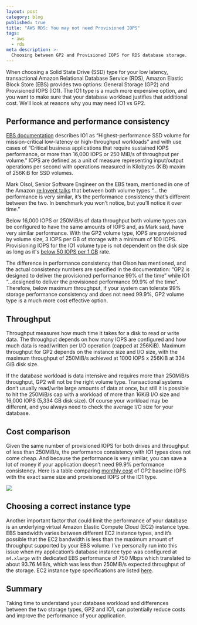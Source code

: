 ```yaml
---
layout: post
category: blog
published: true
title: "AWS RDS: You may not need Provisioned IOPS"
tags:
  - aws
  - rds
meta description: >-
  Choosing between GP2 and Provisioned IOPS for RDS database storage. 
---
```


When choosing a Solid State Drive (SSD) type for your low latency, transactional Amazon Relational Database Service (RDS), Amazon Elastic Block Store (EBS) provides two options: General Storage (GP2) and Provisioned IOPS (IO1). The IO1 type is a much more expensive option, and you want to make sure that your database workload justifies that additional cost. We’ll look at reasons why you may need IO1 vs GP2.

## Performance and performance consistency

[EBS documentation](https://aws.amazon.com/ebs/volume-types/) describes IO1 as “Highest-performance SSD volume for mission-critical low-latency or high-throughput workloads” and with use cases of “Critical business applications that require sustained IOPS performance, or more than 16,000 IOPS or 250 MiB/s of throughput per volume.” IOPS are defined as a unit of measure representing input/output operations per second with operations measured in Kilobytes (KiB) maxim of 256KiB for SSD volumes.

Mark Olsol, Senior Software Engineer on the EBS team, mentioned in one of the Amazon [re:Invent talks](https://www.youtube.com/watch?v=2wKgha8CZ_w) that between both volume types “... the performance is very similar, it’s the performance consistency that’s different between the two. In benchmark you won’t notice, but you’ll notice it over time.”

Below 16,000 IOPS or 250MiB/s of data throughput both volume types can be configured to have the same amounts of IOPS and, as Mark said, have very similar performance. With the GP2 volume type, IOPS are provisioned by volume size, 3 IOPS per GB of storage with a minimum of 100 IOPS. Provisioning IOPS for the IO1 volume type is not dependent on the disk size as long as it's [below 50 IOPS per 1 GB](https://docs.aws.amazon.com/AWSEC2/latest/UserGuide/ebs-volume-types.html#EBSVolumeTypes_piops) rate.

The difference in performance consistency that Olson has mentioned, and the actual consistency numbers are specified in the documentation: “GP2 is designed to deliver the provisioned performance 99% of the time” while IO1 “...designed to deliver the provisioned performance 99.9% of the time”. Therefore, below maximum throughput,  if your system can tolerate 99% storage performance consistency and does not need 99.9%, GP2 volume type is a much more cost effective option.

## Throughput

Throughput measures how much time it takes for a disk to read or write data. The throughput depends on how many IOPS are configured and how much data is read/written per I/O operation (capped at 256KiB). Maximum throughput for GP2 depends on the instance size and I/O size, with the maximum throughput of 250MiB/s achieved at 1000 IOPS x 256KiB at 334 GiB disk size.

If the database workload is data intensive and requires more than 250MiB/s throughput, GP2 will not be the right volume type. Transactional systems don’t usually read/write large amounts of data at once, but still it is possible to hit the 250MiB/s cap with a workload of more than 16KiB I/O size and 16,000 IOPS (5,334 GB disk size). Of course your workload may be different, and you always need to check the average I/O size for your database.

## Cost comparison

Given the same number of provisioned IOPS for both drives and throughput of less than 250MiB/s, the performance consistency with IO1 types does not come cheap. And because the performance is very similar, you can save a lot of money if your application doesn’t need 99.9% performance consistency. Here is a table comparing [monthly cost](https://aws.amazon.com/ebs/pricing/) of GP2 baseline IOPS with the exact same size and provisioned IOPS of the IO1 type.

![](https://github.com/mercury2269/mercury2269.github.io/raw/master/uploads/2020/20200531-iops-to-gp2-price-comparison.png)
## Choosing a correct instance type

Another important factor that could limit the performance of your database is an underlying virtual Amazon Elastic Compute Cloud (EC2) instance type. EBS bandwidth varies between different EC2 instance types, and it’s possible that the EC2 bandwidth is less than the maximum amount of throughput supported by your EBS volume. I’ve personally run into this issue when my application’s database instance type was configured at `m4.xlarge` with dedicated EBS performance of 750 Mbps which translated to about 93.76 MiB/s, which was less than 250MiB/s expected throughput of the storage. EC2 instance type specifications are listed [here](https://aws.amazon.com/ec2/instance-types/).

## Summary

Taking time to understand your database workload and differences between the two storage types, GP2 and IO1, can potentially reduce costs and improve the performance of your application.